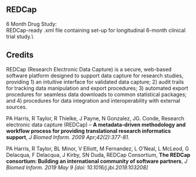 ## REDCap
6 Month Drug Study: \
REDCap-ready .xml file containing set-up for longitudinal 6-month clinical trial study.\


## Credits
REDCap (Research Electronic Data Capture) is a secure, web-based software platform designed to support data capture for research studies, providing 1) an intuitive interface for validated data capture; 2) audit trails for tracking data manipulation and export procedures; 3) automated export procedures for seamless data downloads to common statistical packages; and 4) procedures for data integration and interoperability with external sources.

PA Harris, R Taylor, R Thielke, J Payne, N Gonzalez, JG. Conde, Research electronic data capture (REDCap) – **A metadata-driven methodology and workflow process for providing translational research informatics support**, *J Biomed Inform. 2009 Apr;42(2):377-81.*

PA Harris, R Taylor, BL Minor, V Elliott, M Fernandez, L O’Neal, L McLeod, G Delacqua, F Delacqua, J Kirby, SN Duda, REDCap Consortium, **The REDCap consortium: Building an international community of software partners**, *J Biomed Inform. 2019 May 9 [doi: 10.1016/j.jbi.2019.103208]*
